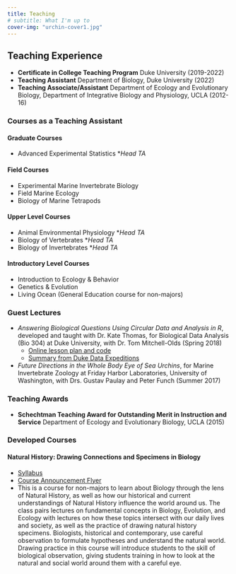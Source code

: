 ```yaml
---
title: Teaching
# subtitle: What I'm up to
cover-img: "urchin-cover1.jpg"
---
```


## Teaching Experience

- **Certificate in College Teaching Program**   Duke University (2019-2022)
- **Teaching Assistant** Department of Biology, Duke University (2022)
- **Teaching Associate/Assistant**  Department of Ecology and Evolutionary Biology, Department of Integrative Biology and Physiology, UCLA (2012-16)

### Courses as a Teaching Assistant
#### Graduate Courses
- Advanced Experimental Statistics \*_Head TA_

#### Field Courses
- Experimental Marine Invertebrate Biology
- Field Marine Ecology  
- Biology of Marine Tetrapods

#### Upper Level Courses
- Animal Environmental Physiology \*_Head TA_
- Biology of Vertebrates \*_Head TA_
- Biology of Invertebrates \*_Head TA_

#### Introductory Level Courses
- Introduction to Ecology & Behavior  
- Genetics & Evolution
- Living Ocean (General Education course for non-majors)

### Guest Lectures
- _Answering Biological Questions Using Circular Data and Analysis in R_, developed and taught with Dr. Kate Thomas, for Biological Data Analysis (Bio 304) at Duke University, with Dr. Tom Mitchell-Olds (Spring 2018)
  - [Online lesson plan and code](https://bigdata.duke.edu/sites/bigdata.duke.edu/files/site-images/FullLesson.html)
  - [Summary from Duke Data Expeditions](https://bigdata.duke.edu/projects/answering-biological-questions-using-circular-data-and-analysis-r)
- _Future Directions in the Whole Body Eye of Sea Urchins_, for Marine Invertebrate Zoology at Friday Harbor Laboratories, University of Washington, with Drs. Gustav Paulay and Peter Funch (Summer 2017)

### Teaching Awards
- **Schechtman Teaching Award for Outstanding Merit in Instruction and Service**  Department of Ecology and Evolutionary Biology, UCLA (2015)

### Developed Courses
#### Natural History: Drawing Connections and Specimens in Biology
- [Syllabus](NHCSyllabus_03_17_21.pdf)
- [Course Announcement Flyer](Flyer1.jpg)
- This is a course for non-majors to learn about Biology through the lens of Natural History, as well as how our historical and current understandings of Natural History influence the world around us. The class pairs lectures on fundamental concepts in Biology, Evolution, and Ecology with lectures on how these topics intersect with our daily lives and society, as well as the practice of drawing natural history specimens. Biologists, historical and contemporary, use careful observation to formulate hypotheses and understand the natural world. Drawing practice in this course will introduce students to the skill of biological observation, giving students training in how to look at the natural and social world around them with a careful eye.
